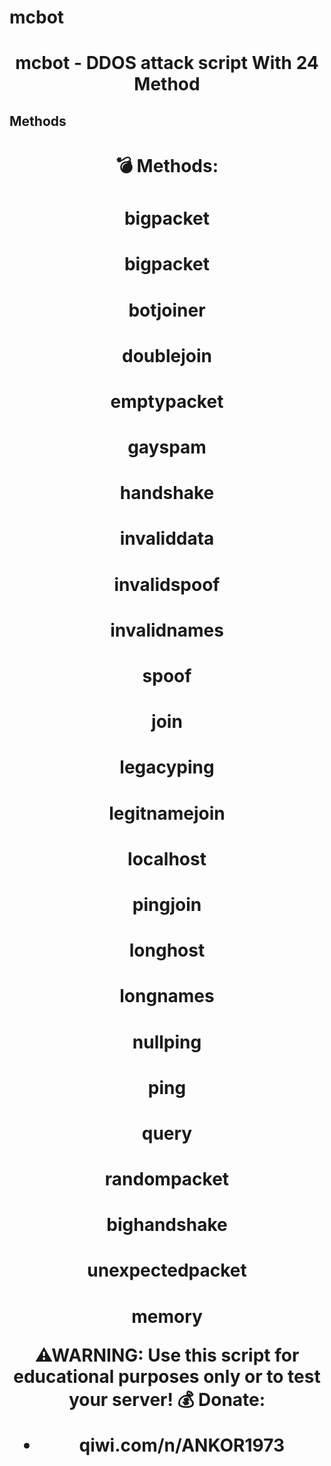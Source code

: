 # mcbot

<h1 align="center">mcbot - DDOS attack script With 24 Method</h1>


## Methods

   <h1 align="center"> 💣 Methods:</h1>
<h1 align="center">bigpacket
<h1 align="center">bigpacket
<h1 align="center">botjoiner
<h1 align="center">doublejoin
<h1 align="center">emptypacket
<h1 align="center">gayspam
<h1 align="center">handshake
<h1 align="center">invaliddata
<h1 align="center">invalidspoof
<h1 align="center">invalidnames
<h1 align="center">spoof
<h1 align="center">join
<h1 align="center">legacyping
<h1 align="center">legitnamejoin
<h1 align="center">localhost
<h1 align="center">pingjoin
<h1 align="center">longhost
<h1 align="center">longnames
<h1 align="center">nullping
<h1 align="center">ping
<h1 align="center">query
<h1 align="center">randompacket
<h1 align="center">bighandshake
<h1 align="center">unexpectedpacket
<h1 align="center">memory

⚠WARNING: Use this script for educational purposes only or to test your server!
**💰 Donate:**
* qiwi.com/n/ANKOR1973
